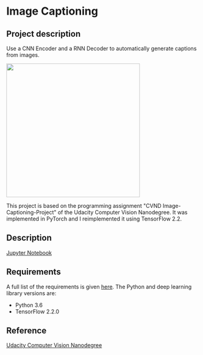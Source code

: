 [//]: # (Image References)

[image1]: ./images/caption_.png "caption" 

# Image Captioning

## Project description
Use a CNN Encoder and a RNN Decoder to automatically generate captions from images.

<img src="https://github.com/vgkortsas/NLP_projects/blob/master/Image_Captioning/images/caption_.png " width="350">

This project is based on the programming assignment "CVND Image-Captioning-Project" of the Udacity Computer Vision Nanodegree. It was implemented in PyTorch and I reimplemented it using TensorFlow 2.2. 

## Description
[Jupyter Notebook](https://nbviewer.jupyter.org/github/vgkortsas/NLP_projects/blob/master/Image_Captioning/Image_Captioning.ipynb)

## Requirements
A full list of the requirements is given [here](https://github.com/vgkortsas/NLP_projects/blob/master/Image_Captioning/requirements.txt). The Python and deep learning library versions are:
- Python 3.6
- TensorFlow 2.2.0

## Reference
[Udacity Computer Vision Nanodegree](https://www.udacity.com/course/computer-vision-nanodegree--nd891)